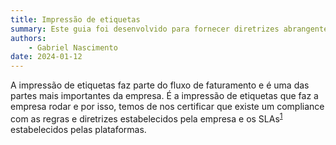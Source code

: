```yaml
---
title: Impressão de etiquetas
summary: Este guia foi desenvolvido para fornecer diretrizes abrangentes e práticas para o processo de impressão de etiquetas e expedição de produtos em nossa empresa.
authors:
    - Gabriel Nascimento
date: 2024-01-12
---
```

A impressão de etiquetas faz parte do fluxo de faturamento e é uma das partes mais importantes da empresa. É a impressão de etiquetas que faz a empresa rodar e por isso, temos de nos certificar que existe um compliance com as regras e diretrizes estabelecidos pela empresa e os SLAs<sup>[1](glossario/sla.md)</sup> estabelecidos pelas plataformas.